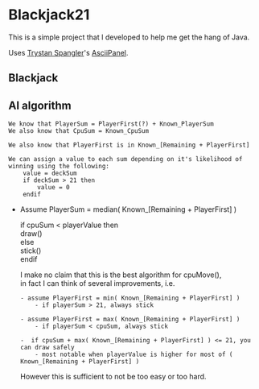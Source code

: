 <h1>Blackjack21</h1>

This is a simple project that I developed to help me get the hang of Java.

Uses <a href="https://github.com/trystan">Trystan Spangler</a>'s <a href="https://github.com/trystan/AsciiPanel">AsciiPanel</a>.

<h2>Blackjack</h2>


<h2>AI algorithm</h2>
                                                                          

    We know that PlayerSum = PlayerFirst(?) + Known_PlayerSum                                              
    We also know that CpuSum = Known_CpuSum                                                                

    We also know that PlayerFirst is in Known_[Remaining + PlayerFirst]                                    

    We can assign a value to each sum depending on it's likelihood of winning using the following:         
        value = deckSum                                                                                    
        if deckSum > 21 then                                                                               
            value = 0                                                                                      
        endif                                                                                              

*   Assume PlayerSum = median( Known_[Remaining + PlayerFirst] )                                           

    if cpuSum < playerValue then                                                                           
        draw()                                                                                             
    else                                                                                                   
        stick()                                                                                            
    endif                                                                                                  

    I make no claim that this is the best algorithm for cpuMove(),                                         
    in fact I can think of several improvements, i.e.                                                      

        - assume PlayerFirst = min( Known_[Remaining + PlayerFirst] )                                      
            - if playerSum > 21, always stick                                                              

        - assume PlayerFirst = max( Known_[Remaining + PlayerFirst] )                                      
            - if playerSum < cpuSum, always stick                                                          

        -  if cpuSum + max( Known_[Remaining + PlayerFirst] ) <= 21, you can draw safely                   
            - most notable when playerValue is higher for most of ( Known_[Remaining + PlayerFirst] )      

    However this is sufficient to not be too easy or too hard.                                             

